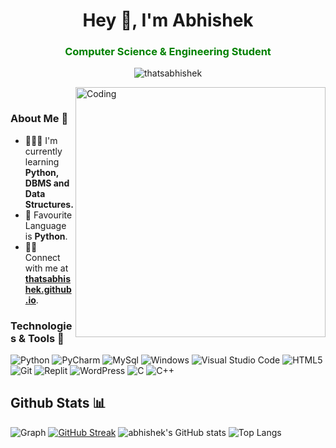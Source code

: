 <h1 align="center">Hey 👋, I'm Abhishek</h1>
<h3 align="center" style="color:green;">Computer Science & Engineering Student</h3>
<p align="center"> <img src="https://komarev.com/ghpvc/?username=thatsabhishek&label=Profile%20views&color=0e75b6&style=flat" alt="thatsabhishek"/></p>
<img align="right" alt="Coding" width="400" src="https://cdn.dribbble.com/users/730703/screenshots/6581243/avento.gif" />
<br/>  
  
### About Me 🙂

- 🧑🏻‍💻 I'm currently learning **Python, DBMS and Data Structures.**
- 💖 Favourite Language is **Python**.
- 🤝🏻 Connect with me at **[thatsabhishek.github.io](https://thatsabhishek.github.io)**.

### Technologies & Tools 🔧

![Python](https://img.shields.io/badge/python-3670A0?style=for-the-badge&logo=python&logoColor=ffdd54)
![PyCharm](https://img.shields.io/badge/PyCharm-000000.svg?&style=for-the-badge&logo=PyCharm&logoColor=white)
![MySql](https://img.shields.io/badge/MySQL-005C84?style=for-the-badge&logo=mysql&logoColor=white)
![Windows](https://img.shields.io/badge/Windows-0078D6?style=for-the-badge&logo=windows&logoColor=white)
![Visual Studio Code](https://img.shields.io/badge/Visual%20Studio%20Code-0078d7.svg?style=for-the-badge&logo=visual-studio-code&logoColor=white)
![HTML5](https://img.shields.io/badge/html5-%23E34F26.svg?style=for-the-badge&logo=html5&logoColor=white)
![Git](https://img.shields.io/badge/git-%23F05033.svg?style=for-the-badge&logo=git&logoColor=white)
![Replit](https://img.shields.io/badge/replit-667881?style=for-the-badge&logo=replit&logoColor=white)
![WordPress](https://img.shields.io/badge/Wordpress-21759B?style=for-the-badge&logo=wordpress&logoColor=white)
![C](https://img.shields.io/badge/C-00599C?style=for-the-badge&logo=c&logoColor=white)
![C++](https://img.shields.io/badge/C%2B%2B-00599C?style=for-the-badge&logo=c%2B%2B&logoColor=white)


## Github Stats 📊
![Graph](https://github-profile-summary-cards.vercel.app/api/cards/profile-details?username=thatsabhishek&theme=nord_dark)
[![GitHub Streak](https://github-readme-streak-stats.herokuapp.com?user=thatsabhishek&theme=nord&border_radius=5.1)](https://git.io/streak-stats)
![abhishek's GitHub stats](https://github-readme-stats.vercel.app/api?username=thatsabhishek&show_icons=true&theme=nord)
![Top Langs](https://github-readme-stats.vercel.app/api/top-langs/?username=thatsabhishek&layout=compact&theme=nord)
